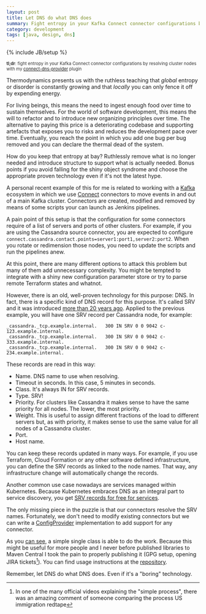 ```yaml
---
layout: post
title: Let DNS do what DNS does
summary: Fight entropy in your Kafka Connect connector configurations by resolving cluster nodes with my connect-dns-provider plugin
category: development
tags: [java, design, dns]
---
```

{% include JB/setup %}

<p style="font-size: 80%; color: #333">
<b>tl;dr</b>: fight entropy in your Kafka Connect connector configurations by resolving cluster nodes with my <a href="https://github.com/sortega/connect-dns-provider">connect-dns-provider</a> plugin
</p>

Thermodynamics presents us with the ruthless teaching that _global_ entropy
or disorder is constantly growing and that _locally_ you can
only fence it off by expending energy.

For living beings, this means the need to ingest enough food over time to
sustain themselves.  For the world of software development, this means the
will to refactor and to introduce new organizing principles over time.
The alternative to paying this price is a deteriorating codebase and
supporting artefacts that exposes you to risks and reduces the development
pace over time. Eventually, you reach the point in which you add one bug
per bug removed and you can declare the thermal dead of the system.

How do you keep that entropy at bay? Ruthlessly remove what is no longer needed
and introduce structure to support what is actually needed.  Bonus points
if you avoid falling for the shiny object syndrome and choose the appropriate
proven technology even if it's not the latest hype.

A personal recent example of this for me is related to working with a 
[Kafka][kafka] ecosystem in which we use [Connect][connect] connectors
to move events in and out of a main Kafka cluster.  Connectors are created,
modified and removed by means of some scripts your can launch as Jenkins
pipelines.

A pain point of this setup is that the configuration for some connectors
require of a list of servers and ports of other clusters. For example, if you
are using the Cassandra source connector, you are expected to configure `connect.cassandra.contact.points=server1:port1,server2:port2`.  When you
rotate or redimension those nodes, you need to update the scripts and run
the pipelines anew.

At this point, there are many different options to attack this problem but
many of them add unnecessary complexity.  You might be tempted to integrate
with a shiny new configuration parameter store or try to parse remote 
Terraform states and whatnot.

However, there is an old, well-proven technology for this purpose: DNS. In
fact, there is a specific kind of DNS record for this purpose. It's called
SRV and it was introduced [more than 20 years ago][rfc2782].  Applied to the
previous example, you will have one SRV record per Cassandra node, for example:

```
_cassandra._tcp.example.internal.   300 IN SRV 0 0 9042 c-123.example.internal.
_cassandra._tcp.example.internal.   300 IN SRV 0 0 9042 c-333.example.internal.
_cassandra._tcp.example.internal.   300 IN SRV 0 0 9042 c-234.example.internal.
```

These records are read in this way:

* Name. DNS name to use when resolving.
* Timeout in seconds. In this case, 5 minutes in seconds.
* Class. It's always IN for SRV records.
* Type. SRV!
* Priority. For clusters like Cassandra it makes sense to have the same 
  priority for all nodes. The lower, the most priority.
* Weight. This is useful to assign different fractions of the load to 
  different servers but, as with priority, it makes sense to use the same 
  value for all nodes of a Cassandra cluster.
* Port.
* Host name.

You can keep these records updated in many ways. For example, if you use 
Terraform, Cloud Formation or any other software defined infrastructure,
you can define the SRV records as linked to the node names. That way, any
infrastructure change will automatically change the records.

Another common use case nowadays are services managed within Kubernetes.
Because Kubernetes embraces DNS as an integral part to service discovery, you
get [SRV records for free for services][k8s-srv].

The only missing piece in the puzzle is that our connectors resolve the SRV
names.  Fortunately, we don't need to modify existing connectors but we can
write a [ConfigProvider][config-provider] implementation to add support for
any connector.

As you [can see][code], a simple single class is able to do the work. Because
this might be useful for more people and I never before published libraries
to Maven Central I took the pain to properly publishing it (GPG setup, opening
JIRA tickets[^1]). You can find usage instructions at the
[repository][github].

Remember, let DNS do what DNS does. Even if it's a "boring" technology.

[^1]: In one of the many official videos explaining the "simple process", there was an amazing comment of someone comparing the process US immigration redtape

[github]: https://github.com/sortega/connect-dns-provider
[code]: https://github.com/sortega/connect-dns-provider/blob/master/src/main/java/org/refeed/kafka/config/DnsConfigProvider.java
[kafka]: https://kafka.apache.org/
[connect]: https://docs.confluent.io/platform/current/connect/index.html
[rfc2782]: https://tools.ietf.org/html/rfc2782
[k8s-srv]: https://kubernetes.io/docs/concepts/services-networking/dns-pod-service/#srv-records
[config-provider]: https://kafka.apache.org/20/javadoc/org/apache/kafka/common/config/provider/ConfigProvider.html

